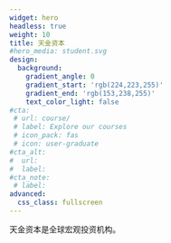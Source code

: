 ```yaml
---
widget: hero
headless: true
weight: 10
title: 天金资本
#hero_media: student.svg
design:
  background:
    gradient_angle: 0
    gradient_start: 'rgb(224,223,255)'
    gradient_end: 'rgb(153,238,255)'
    text_color_light: false
#cta:
 # url: course/
 # label: Explore our courses
 # icon_pack: fas
 # icon: user-graduate
#cta_alt:
#  url:
#  label:
#cta_note:
 # label:
advanced:
  css_class: fullscreen
---
```

天金资本是全球宏观投资机构。

